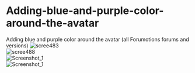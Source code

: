 # Adding-blue-and-purple-color-around-the-avatar
Adding blue and purple color around the avatar (all Forumotions forums and versions)
![scree483](https://github.com/mihaiofficialRO/Adding-blue-and-purple-color-around-the-avatar/assets/29628232/bdb3f1f1-b35b-4d0f-8a83-82f02e68e1a6)
<br>
![scree488](https://github.com/mihaiofficialRO/Adding-blue-and-purple-color-around-the-avatar/assets/29628232/b38a0713-e491-45c0-87f7-373bcc60a867)
<br>
![Screenshot_1](https://github.com/mihaiofficialRO/Adding-blue-and-purple-color-around-the-avatar/assets/29628232/5c86ff0b-c0e2-4782-9d06-cccf3d59e3fe)
<br>
![Screenshot_1](https://github.com/mihaiofficialRO/Adding-blue-and-purple-color-around-the-avatar/assets/29628232/43d4dcf7-be23-4889-8b49-d5df3ccd8809)

